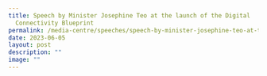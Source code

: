 ```yaml
---
title: Speech by Minister Josephine Teo at the launch of the Digital
  Connectivity Blueprint
permalink: /media-centre/speeches/speech-by-minister-josephine-teo-at-the-digital-connectivity-blueprint-launch/
date: 2023-06-05
layout: post
description: ""
image: ""
---
```

